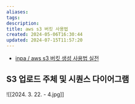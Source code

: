 ```yaml
---
aliases: 
tags: 
description:
title: aws s3 버킷 사용법
created: 2024-05-06T16:30:44
updated: 2024-07-15T11:57:20
---
```

- [inpa / aws s3 버킷 생성 사용법 실전](https://inpa.tistory.com/entry/AWS-📚-S3-버킷-생성-사용법-실전-구축#)

## S3 업로드 주체 및 시퀀스 다이어그램

![[2024. 3. 22. - 4.jpg]]